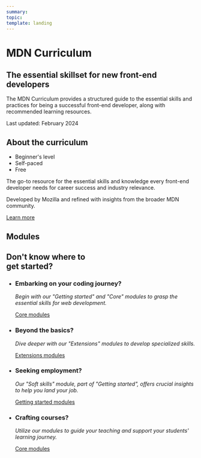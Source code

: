 ```yaml
---
summary:
topic:
template: landing
---
```


# MDN Curriculum

## The essential skillset for new front-end developers

The MDN Curriculum provides a structured guide to the essential skills and practices for being a successful front-end developer, along with recommended learning resources.

Last updated: February 2024

## About the curriculum

- Beginner's level
- Self-paced
- Free

The go-to resource for the essential skills and knowledge every front-end developer needs for career success and industry relevance.

Developed by Mozilla and refined with insights from the broader MDN community.

[Learn more](./1-about.md)

## Modules

<!-- generate content -->

## Don't know where to<br>get started? <!-- markdownlint-disable-line MD033 -->

- ### Embarking on your coding journey?

  _Begin with our "Getting started" and "Core" modules to grasp the essential skills for web development._

  [Core modules](./2-core/)

- ### Beyond the basics?

  _Dive deeper with our "Extensions" modules to develop specialized skills._

  [Extensions modules](./3-extensions/)

- ### Seeking employment?

  _Our "Soft skills" module, part of "Getting started", offers crucial insights to help you land your job._

  [Getting started modules](./1-getting-started/)

- ### Crafting courses?

  _Utilize our modules to guide your teaching and support your students' learning journey._

  [Core modules](./2-core/)
